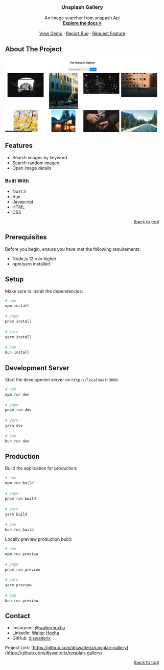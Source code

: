 <br />
<div align="center">
  <h3 align="center">Unsplash Gallery</h3>

  <p align="center">
    An image searcher from unspash Api
    <br />
    <a href="https://github.com/djswalterix/unsplash-gallery"><strong>Explore the docs »</strong></a>
    <br />
    <br />
    <a href="https://unsplash00.netlify.app/">View Demo</a>
    ·
    <a href="https://github.com/djswalterix/unsplash-gallery/issues">Report Bug</a>
    ·
    <a href="https://github.com/djswalterix/unsplash-gallery/issues">Request Feature</a>
  </p>
</div>

## About The Project

![Screenshot](/public/screenshot.png)

## Features

- Search images by keyword
- Search random images
- Open image details

### Built With

- Nuxt 3
- Vue
- Javascript
- HTML
- CSS
<p align="right">(<a href="#readme-top">back to top</a>)</p>

## Prerequisites

Before you begin, ensure you have met the following requirements:

- Node.js 12.x or higher
- npm/yarn installed

## Setup

Make sure to install the dependencies:

```bash
# npm
npm install

# pnpm
pnpm install

# yarn
yarn install

# bun
bun install
```

## Development Server

Start the development server on `http://localhost:3000`:

```bash
# npm
npm run dev

# pnpm
pnpm run dev

# yarn
yarn dev

# bun
bun run dev
```

## Production

Build the application for production:

```bash
# npm
npm run build

# pnpm
pnpm run build

# yarn
yarn build

# bun
bun run build
```

Locally preview production build:

```bash
# npm
npm run preview

# pnpm
pnpm run preview

# yarn
yarn preview

# bun
bun run preview
```

<!-- CONTACT -->

## Contact

- Instagram: [@walkerhoxha](https://www.instagram.com/walkerhoxha/)
- LinkedIn: [Walter Hoxha](https://www.linkedin.com/in/walter-hoxha-62112126b/)
- GitHub: [djswalterix](https://github.com/djswalterix)

Project Link: [https://github.com/djswalterix/unsplah-gallery](https://github.com/djswalterix/unsplah-gallery)

<p align="right">(<a href="#readme-top">back to top</a>)</p>

